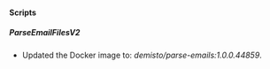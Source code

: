 
#### Scripts
##### ParseEmailFilesV2
- Updated the Docker image to: *demisto/parse-emails:1.0.0.44859*.
